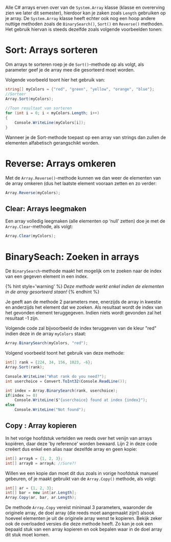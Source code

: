 
Alle C# arrays erven over van de ``System.Array`` klasse (klasse en overerving zien we later dit semester), hierdoor kan je zaken zoals ``Length`` gebruiken op je array. De ``System.Array`` klasse heeft echter ook nog een hoop andere nuttige methoden zoals de ``BinarySearch()``, ``Sort()`` en ``Reverse()`` methoden. Het gebruik hiervan is steeds dezelfde zoals volgende voorbeelden tonen:

# Sort: Arrays sorteren
Om arrays te sorteren roep je de ``Sort()``-methode op als volgt, als parameter geef je de array mee die gesorteerd moet worden.

Volgende voorbeeld toont hier het gebruik van:

```csharp
string[] myColors = {"red", "green", "yellow", "orange", "blue"};
//Sorteer
Array.Sort(myColors);
 
//Toon resultaat van sorteren
for (int i = 0; i < myColors.Length; i++)
{
    Console.WriteLine(myColors[i]);
}
```
Wanneer je de Sort-methode toepast op een array van strings dan zullen de elementen alfabetisch gerangschikt worden.

# Reverse: Arrays omkeren
Met de ``Array.Reverse()``-methode kunnen we dan weer de elementen van de array omkeren (dus het laatste element vooraan zetten en zo verder:

```csharp
Array.Reverse(myColors);
```

## Clear: Arrays leegmaken
Een array volledig leegmaken (alle elementen op ‘null’ zetten) doe je met de ``Array.Clear``-methode, als volgt:

```csharp
Array.Clear(myColors);
```

# BinarySeach: Zoeken in arrays

De ``BinarySearch``-methode maakt het mogelijk om te zoeken naar de index van een gegeven element in een index. 

{% hint style='warning' %}
*Deze methode werkt enkel indien de elementen in de array gesorteerd staan!* 
{% endhint %}

Je geeft aan de methode 2 parameters mee, enerzijds de array in kwestie en anderzijds het element dat we zoeken. Als resultaat wordt de index van het gevonden element teruggegeven. Indien niets wordt gevonden zal het resultaat -1 zijn.

Volgende code zal bijvoorbeeld de index teruggeven van de kleur "red" indien deze in de array ``myColors`` staat:

```csharp
Array.BinarySearch(myColors, "red");
```

Volgend voorbeeld toont het gebruik van deze methode:

```csharp
int[] rank = {224, 34, 156, 1023, -6};
Array.Sort(rank);

Console.WriteLine("What rank do you need?");
int userchoice = Convert.ToInt32(Console.ReadLine());

int index = Array.BinarySearch(rank, userchoice);
if(index >= 0)
    Console.WriteLine($"{userchoice} found at index {index}");
else
    Console.WriteLine("Not found");
```

## Copy : Array kopieren

In het vorige hoofdstuk vertelden we reeds over het venijn van arrays kopiëren, daar deze 'by reference' worden bewaard. Lijn 2 in deze code creëert dus enkel een alias naar dezelfde array en geen kopie:

```csharp
int[] arrayA = {1, 2, 3};
int[] arrayB = arrayA; //Sure?!
```

Willen we een kopie dan moet dit dus zoals in vorige hoofdstuk manueel gebeuren, of je maakt gebruikt van de ``Array.Copy()`` methode, als volgt:

```csharp
int[] ar = {1, 2, 3};
int[] bar = new int[ar.Length];
Array.Copy(ar, bar, ar.Length);
```

De methode ``Array.Copy`` vereist minimaal 3 parameters, waaronder de originele array, de doel array (die reeds moet aangemaakt zijn!) alsook hoeveel elementen je uit de originele array wenst te kopieren. Bekijk zeker ook de overloaded versies die deze methode heeft. Zo kan je ook een bepaald stuk van een array kopieren en ook bepalen waar in de doel array dit stuk moet komen.